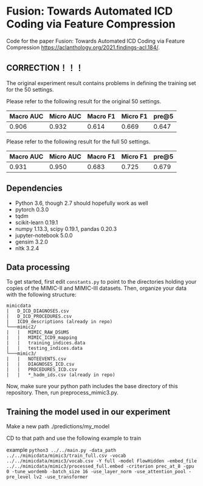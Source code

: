 # Fusion: Towards Automated ICD Coding via Feature Compression
Code for the paper Fusion: Towards Automated ICD Coding via Feature Compression https://aclanthology.org/2021.findings-acl.184/.
## CORRECTION！！！
The original experiment result contains problems in defining the training set for the 50 settings.

Please refer to the following result for the original 50 settings.

|  Macro AUC | Micro AUC | Macro F1 | Micro F1 | pre@5 |
|  ----  | ----  |  ----  | ----   | ----  |
| 0.906  | 0.932 | 0.614  | 0.669  | 0.647 |

Please refer to the following result for the full 50 settings.

|  Macro AUC | Micro AUC | Macro F1 | Micro F1 | pre@5 |
|  ----  | ----  |  ----  | ----   | ----  |
|0.931   | 0.950 |0.683   | 0.725  | 0.679 |
## Dependencies
* Python 3.6, though 2.7 should hopefully work as well
* pytorch 0.3.0
* tqdm
* scikit-learn 0.19.1
* numpy 1.13.3, scipy 0.19.1, pandas 0.20.3
* jupyter-notebook 5.0.0
* gensim 3.2.0
* nltk 3.2.4



## Data processing

To get started, first edit `constants.py` to point to the directories holding your copies of the MIMIC-II and MIMIC-III datasets. Then, organize your data with the following structure:
```
mimicdata
|   D_ICD_DIAGNOSES.csv
|   D_ICD_PROCEDURES.csv
|   ICD9_descriptions (already in repo)
└───mimic2/
|   |   MIMIC_RAW_DSUMS
|   |   MIMIC_ICD9_mapping
|   |   training_indices.data
|   |   testing_indices.data
└───mimic3/
|   |   NOTEEVENTS.csv
|   |   DIAGNOSES_ICD.csv
|   |   PROCEDURES_ICD.csv
|   |   *_hadm_ids.csv (already in repo)
```

Now, make sure your python path includes the base directory of this repository. Then, run preprocess_mimic3.py.

## Training the model used in our experiment

Make a new path ./predictions/my_model

CD to that path and use the following example to train

example `python3 ../../main.py -data_path ../../mimicdata/mimic3/train_full.csv -vocab ../../mimicdata/mimic3/vocab.csv -Y full -model FlowHidden -embed_file ../../mimicdata/mimic3/processed_full.embed -criterion prec_at_8 -gpu 0 -tune_wordemb -batch_size 16 -use_layer_norm -use_attention_pool -pre_level lv2 -use_transformer`





